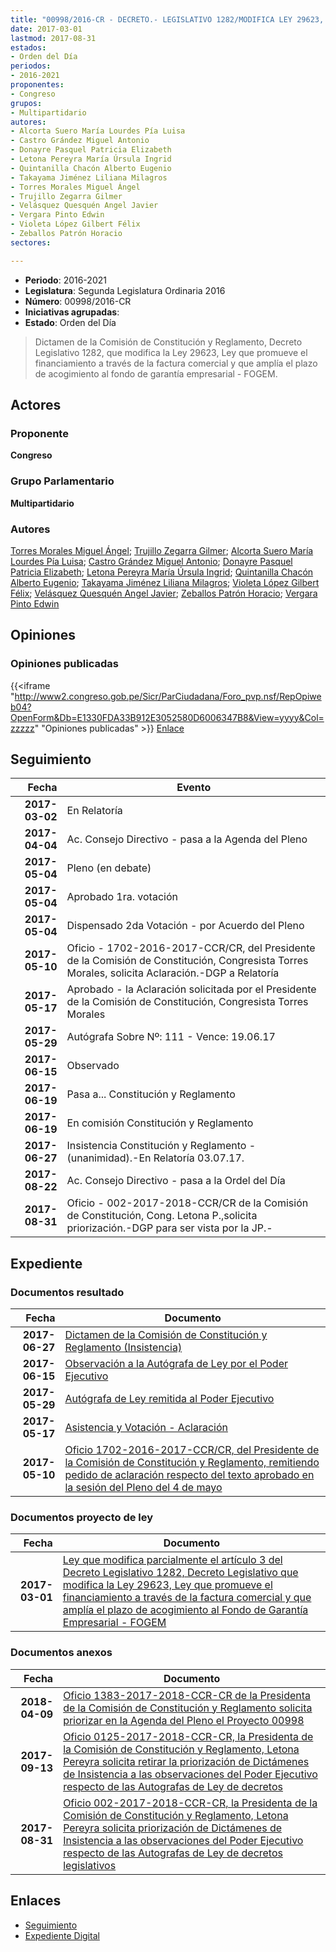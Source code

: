 ```yaml
---
title: "00998/2016-CR - DECRETO.- LEGISLATIVO 1282/MODIFICA LEY 29623, QUE PROMUEVE EL FINANCIAMIENTO A TRAVÉS DE LA FACTURA COMERCIAL Y QUE AMPLÍA EL PLAZO DE ACOGIMIENTO AL FONDO DE GARANTÍA EMPRESARIAL - FOGEM."
date: 2017-03-01
lastmod: 2017-08-31
estados:
- Orden del Día
periodos:
- 2016-2021
proponentes:
- Congreso
grupos:
- Multipartidario
autores:
- Alcorta Suero María Lourdes Pía Luisa
- Castro Grández Miguel Antonio
- Donayre Pasquel Patricia Elizabeth
- Letona Pereyra María Úrsula Ingrid
- Quintanilla Chacón Alberto Eugenio
- Takayama Jiménez Liliana Milagros
- Torres Morales Miguel Ángel
- Trujillo Zegarra Gilmer
- Velásquez Quesquén Angel Javier
- Vergara Pinto Edwin
- Violeta López Gilbert Félix
- Zeballos Patrón Horacio
sectores:

---
```

- **Periodo**: 2016-2021
- **Legislatura**: Segunda Legislatura Ordinaria 2016
- **Número**: 00998/2016-CR
- **Iniciativas agrupadas**: 
- **Estado**: Orden del Día

> Dictamen de la Comisión de Constitución y Reglamento, Decreto Legislativo 1282, que modifica la Ley 29623, Ley que promueve el financiamiento a través de la factura comercial y que amplía el plazo de acogimiento al fondo de garantía empresarial - FOGEM.


## Actores

### Proponente

**Congreso**

### Grupo Parlamentario

**Multipartidario**

### Autores

[Torres Morales Miguel Ángel](mailto:mailto:mtorresm@congreso.gob.pe); [Trujillo Zegarra Gilmer](mailto:mailto:gtrujilloz@congreso.gob.pe); [Alcorta Suero María Lourdes Pía Luisa](mailto:mailto:lalcorta@congreso.gob.pe); [Castro Grández Miguel Antonio](mailto:mailto:macastro@congreso.gob.pe); [Donayre Pasquel Patricia Elizabeth](mailto:mailto:pdonayre@congreso.gob.pe); [Letona Pereyra María Úrsula Ingrid](mailto:mailto:mletona@congreso.gob.pe); [Quintanilla Chacón Alberto Eugenio](mailto:mailto:aquintanilla@congreso.gob.pe); [Takayama Jiménez Liliana Milagros](mailto:mailto:ltakayama@congreso.gob.pe); [Violeta López Gilbert Félix](mailto:mailto:gvioleta@congreso.gob.pe); [Velásquez Quesquén Angel Javier](mailto:mailto:jvelasquezq@congreso.gob.pe); [Zeballos Patrón Horacio](mailto:mailto:hzeballos@congreso.gob.pe); [Vergara Pinto Edwin](mailto:mailto:evergara@congreso.gob.pe)

## Opiniones

### Opiniones publicadas

{{<iframe "http://www2.congreso.gob.pe/Sicr/ParCiudadana/Foro_pvp.nsf/RepOpiweb04?OpenForm&Db=E1330FDA33B912E3052580D6006347B8&View=yyyy&Col=zzzzz" "Opiniones publicadas" >}}
[Enlace](http://www2.congreso.gob.pe/Sicr/ParCiudadana/Foro_pvp.nsf/RepOpiweb04?OpenForm&Db=E1330FDA33B912E3052580D6006347B8&View=yyyy&Col=zzzzz)


## Seguimiento

| Fecha | Evento |
|------:|--------|
| **2017-03-02** | En Relatoría |
| **2017-04-04** | Ac. Consejo Directivo - pasa a la Agenda del Pleno |
| **2017-05-04** | Pleno (en debate) |
| **2017-05-04** | Aprobado 1ra. votación |
| **2017-05-04** | Dispensado 2da Votación - por Acuerdo del Pleno |
| **2017-05-10** | Oficio - 1702-2016-2017-CCR/CR, del Presidente de la Comisión de Constitución, Congresista Torres Morales, solicita Aclaración.-DGP a Relatoría |
| **2017-05-17** | Aprobado - la Aclaración solicitada por el Presidente de la Comisión de Constitución, Congresista Torres Morales |
| **2017-05-29** | Autógrafa Sobre Nº: 111 - Vence: 19.06.17 |
| **2017-06-15** | Observado |
| **2017-06-19** | Pasa a... Constitución y Reglamento |
| **2017-06-19** | En comisión Constitución y Reglamento |
| **2017-06-27** | Insistencia Constitución y Reglamento - (unanimidad).-En Relatoría 03.07.17. |
| **2017-08-22** | Ac. Consejo Directivo - pasa a la Ordel del Día |
| **2017-08-31** | Oficio - 002-2017-2018-CCR/CR de la Comisión de Constitución, Cong. Letona P.,solicita priorización.-DGP para ser vista por la JP.- |

## Expediente

### Documentos resultado

| Fecha | Documento |
|------:|-----------|
| **2017-06-27** | [Dictamen de la Comisión de Constitución y Reglamento (Insistencia)](http://www.leyes.congreso.gob.pe/Documentos/2016_2021/Dictamenes/Proyectos_de_Ley/00998DC04MAY20170627.pdf) |
| **2017-06-15** | [Observación a la Autógrafa de Ley por el Poder Ejecutivo](http://www.leyes.congreso.gob.pe/Documentos/2016_2021/Observacion_a_la_Autografa/OBAU0099820170615.pdf) |
| **2017-05-29** | [Autógrafa de Ley remitida al Poder Ejecutivo](http://www.leyes.congreso.gob.pe/Documentos/2016_2021/Autografas/Ley_y_de_Resolucion_Legislativa/AU0099820170529.pdf) |
| **2017-05-17** | [Asistencia y Votación - Aclaración](http://www.leyes.congreso.gob.pe/Documentos/2016_2021/Asistencia_y_Votacion/Proyectos_de_Ley/AVA0099820170517.pdf) |
| **2017-05-10** | [Oficio 1702-2016-2017-CCR/CR, del Presidente de la Comisión de Constitución y Reglamento, remitiendo pedido de aclaración respecto del texto aprobado en la sesión del Pleno del 4 de mayo](http://www.leyes.congreso.gob.pe/Documentos/2016_2021/Oficios/Comisiones_Ordinarias/OFICIO-1702-2016-2017-CCR-CR..pdf) |

### Documentos proyecto de ley

| Fecha | Documento |
|------:|-----------|
| **2017-03-01** | [Ley que modifica parcialmente el artículo 3 del Decreto Legislativo 1282, Decreto Legislativo que modifica la Ley 29623, Ley que promueve el financiamiento a través de la factura comercial y que amplía el plazo de acogimiento al Fondo de Garantía Empresarial - FOGEM](http://www.leyes.congreso.gob.pe/Documentos/2016_2021/Proyectos_de_Ley_y_de_Resoluciones_Legislativas/PL0099820170301.PDF) |

### Documentos anexos

| Fecha | Documento |
|------:|-----------|
| **2018-04-09** | [Oficio 1383-2017-2018-CCR-CR de la Presidenta de la Comisión de Constitución y Reglamento solicita priorizar en la Agenda del Pleno el Proyecto 00998](http://www.leyes.congreso.gob.pe/Documentos/2016_2021/Oficios/Comisiones_Ordinarias/OFICIO-1383-2017-2018-CCR-CR.pdf) |
| **2017-09-13** | [Oficio 0125-2017-2018-CCR-CR, la Presidenta de la Comisión de Constitución y Reglamento, Letona Pereyra solicita retirar la priorización de Dictámenes de Insistencia a las observaciones del Poder Ejecutivo respecto de las Autografas de Ley de decretos](http://www.leyes.congreso.gob.pe/Documentos/2016_2021/Oficios/Comisiones_Ordinarias/OFICIO-0125-2017-2018-CCR-CR.pdf) |
| **2017-08-31** | [Oficio 002-2017-2018-CCR-CR, la Presidenta de la Comisión de Constitución y Reglamento, Letona Pereyra solicita priorización de Dictámenes de Insistencia a las observaciones del Poder Ejecutivo respecto de las Autografas de Ley de decretos legislativos](http://www.leyes.congreso.gob.pe/Documentos/2016_2021/Oficios/Comisiones_Ordinarias/OFICIO-002-2017-2018-CCR-CR.PDF) |

## Enlaces

- [Seguimiento](http://www2.congreso.gob.pe/Sicr/TraDocEstProc/CLProLey2016.nsf/f7fff46988ca05b1052578e100829cc7/b3dca0ed70793f86052580d60075cd24?OpenDocument)
- [Expediente Digital](http://www2.congreso.gob.pe/Sicr/TraDocEstProc/Expvirt_2011.nsf/visbusqptramdoc1621/00998?opendocument)

